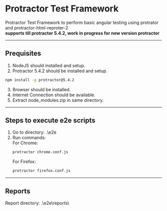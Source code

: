 # Protractor Test Framework
Protractor Test Framework to perform basic angular testing using protrator and protractor-html-reproter-2<br>
**supports till protractor 5.4.2, work in progress for new version protractor**

------------------------------------
Prequisites
------------------------------------

1. NodeJS should installed and setup.
2. Protractor 5.4.2 should be installed and setup.
```bash
npm install -g protractor@5.4.2
```
3. Browser should be installed.
4. Internet Connection should be available.
5. Extract node_modules.zip in same directory.
	

------------------------------------
Steps to execute e2e scripts
------------------------------------

1. Go to directory: .\e2e <br>
2. Run commands: <br>
	For Chrome: 
	```bash
	protractor chrome.conf.js
	```
	For Firefox: 
	```bash
	protractor firefox.conf.js
	```
	

------------------------------------
Reports
------------------------------------

Report directory: .\e2e\reports\
